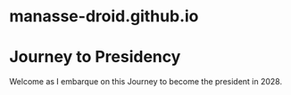 # manasse-droid.github.io
<!DOCTYPE html>
<html>
<head>
<title>Manasse Kwete </title>
</head>
<body>

<h1>Journey to Presidency</h1>
<p> Welcome as I embarque on this Journey to become the president in 2028.</p>

</body>
</html>

